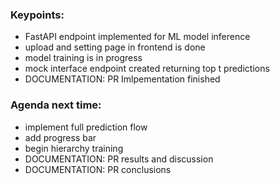 ### Keypoints:

- FastAPI endpoint implemented for ML model inference
- upload and setting page in frontend is done
- model training is in progress
- mock interface endpoint created returning top t predictions
- DOCUMENTATION: PR Imlpementation finished

### Agenda next time:

- implement full prediction flow
- add progress bar
- begin hierarchy training
- DOCUMENTATION: PR results and discussion
- DOCUMENTATION: PR conclusions
